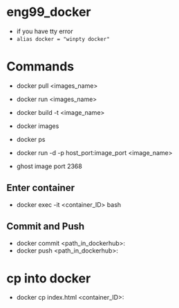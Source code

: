 # eng99_docker

- if you have tty error
- `alias docker = "winpty docker"`

# Commands

- docker pull <images_name>
- docker run <images_name>
- docker build -t <image_name>
- docker images
- docker ps
- docker run -d -p host_port:image_port <image_name>

- ghost image port 2368

## Enter container

- docker exec -it <container_ID> bash

## Commit and Push

- docker commit <id> <path_in_dockerhub>:<version>
- docker push <path_in_dockerhub>:<version>

# cp into docker

- docker cp index.html <container_ID>:<path>
